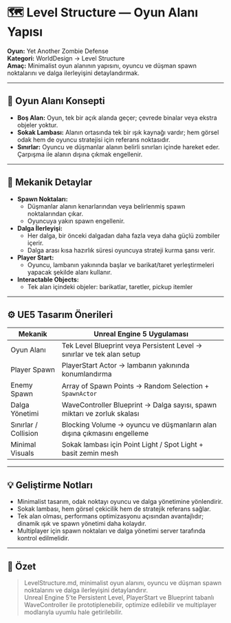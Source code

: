 # 🗺️ Level Structure — Oyun Alanı Yapısı

**Oyun:** Yet Another Zombie Defense  
**Kategori:** WorldDesign → Level Structure  
**Amaç:** Minimalist oyun alanının yapısını, oyuncu ve düşman spawn noktalarını ve dalga ilerleyişini detaylandırmak.

---

## 🌌 Oyun Alanı Konsepti

- **Boş Alan:** Oyun, tek bir açık alanda geçer; çevrede binalar veya ekstra objeler yoktur.  
- **Sokak Lambası:** Alanın ortasında tek bir ışık kaynağı vardır; hem görsel odak hem de oyuncu stratejisi için referans noktasıdır.  
- **Sınırlar:** Oyuncu ve düşmanlar alanın belirli sınırları içinde hareket eder. Çarpışma ile alanın dışına çıkmak engellenir.  

---

## 🔄 Mekanik Detaylar

- **Spawn Noktaları:**  
  - Düşmanlar alanın kenarlarından veya belirlenmiş spawn noktalarından çıkar.  
  - Oyuncuya yakın spawn engellenir.  
- **Dalga İlerleyişi:**  
  - Her dalga, bir önceki dalgadan daha fazla veya daha güçlü zombiler içerir.  
  - Dalga arası kısa hazırlık süresi oyuncuya strateji kurma şansı verir.  
- **Player Start:**  
  - Oyuncu, lambanın yakınında başlar ve barikat/taret yerleştirmeleri yapacak şekilde alanı kullanır.  
- **Interactable Objects:**  
  - Tek alan içindeki objeler: barikatlar, taretler, pickup itemler  

---

## ⚙️ UE5 Tasarım Önerileri

| Mekanik | Unreal Engine 5 Uygulaması |
|---------|---------------------------|
| Oyun Alanı | Tek Level Blueprint veya Persistent Level → sınırlar ve tek alan setup |
| Player Spawn | PlayerStart Actor → lambanın yakınında konumlandırma |
| Enemy Spawn | Array of Spawn Points → Random Selection + `SpawnActor` |
| Dalga Yönetimi | WaveController Blueprint → Dalga sayısı, spawn miktarı ve zorluk skalası |
| Sınırlar / Collision | Blocking Volume → oyuncu ve düşmanların alan dışına çıkmasını engelleme |
| Minimal Visuals | Sokak lambası için Point Light / Spot Light + basit zemin mesh |

---

## 💡 Geliştirme Notları

- Minimalist tasarım, odak noktayı oyuncu ve dalga yönetimine yönlendirir.  
- Sokak lambası, hem görsel çekicilik hem de stratejik referans sağlar.  
- Tek alan olması, performans optimizasyonu açısından avantajlıdır; dinamik ışık ve spawn yönetimi daha kolaydır.  
- Multiplayer için spawn noktaları ve dalga yönetimi server tarafında kontrol edilmelidir.

---

## 📌 Özet

> LevelStructure.md, minimalist oyun alanını, oyuncu ve düşman spawn noktalarını ve dalga ilerleyişini detaylandırır.  
> Unreal Engine 5’te Persistent Level, PlayerStart ve Blueprint tabanlı WaveController ile prototiplenebilir, optimize edilebilir ve multiplayer modlarıyla uyumlu hale getirilebilir.
